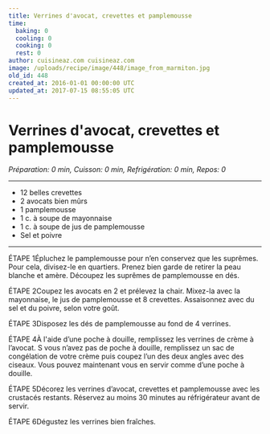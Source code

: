 ```yaml
---
title: Verrines d'avocat, crevettes et pamplemousse
time:
  baking: 0
  cooling: 0
  cooking: 0
  rest: 0
author: cuisineaz.com cuisineaz.com
image: /uploads/recipe/image/448/image_from_marmiton.jpg
old_id: 448
created_at: 2016-01-01 00:00:00 UTC
updated_at: 2017-07-15 08:55:05 UTC
---
```


# Verrines d'avocat, crevettes et pamplemousse

_Préparation: 0 min, Cuisson: 0 min, Refrigération: 0 min, Repos: 0_

---

- 12 belles crevettes
- 2 avocats bien mûrs
- 1 pamplemousse
- 1 c. à soupe de mayonnaise
- 1 c. à soupe de jus de pamplemousse
- Sel et poivre

---

ÉTAPE 1Épluchez le pamplemousse pour n’en conservez que les suprêmes. Pour cela, divisez-le en quartiers. Prenez bien garde de retirer la peau blanche et amère. Découpez les suprêmes de pamplemousse en dés.

ÉTAPE 2Coupez les avocats en 2 et prélevez la chair. Mixez-la avec la mayonnaise, le jus de pamplemousse et 8 crevettes. Assaisonnez avec du sel et du poivre, selon votre goût.

ÉTAPE 3Disposez les dés de pamplemousse au fond de 4 verrines.

ÉTAPE 4À l'aide d’une poche à douille, remplissez les verrines de crème à l’avocat. S vous n’avez pas de poche à douille, remplissez un sac de congélation de votre crème puis coupez l’un des deux angles avec des ciseaux. Vous pouvez maintenant vous en servir comme d’une poche à douille.

ÉTAPE 5Décorez les verrines d’avocat, crevettes et pamplemousse avec les crustacés restants. Réservez au moins 30 minutes au réfrigérateur avant de servir.

ÉTAPE 6Dégustez les verrines bien fraîches.
